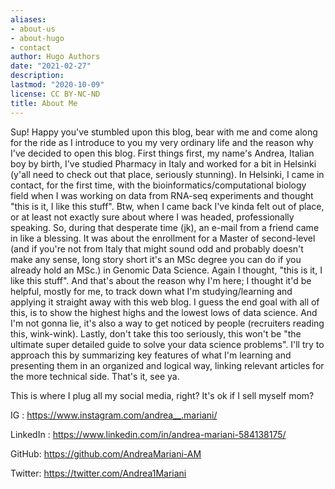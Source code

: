 ```yaml
---
aliases:
- about-us
- about-hugo
- contact
author: Hugo Authors
date: "2021-02-27"
description: 
lastmod: "2020-10-09"
license: CC BY-NC-ND
title: About Me
---
```


Sup! Happy you've stumbled upon this blog, bear with me and come along for the ride as I introduce to you my very ordinary life and the reason why I've decided to open this blog. First things first, my name's Andrea, Italian boy by birth, I've studied Pharmacy in Italy and worked for a bit in Helsinki (y'all need to check out that place, seriously stunning). In Helsinki, I came in contact, for the first time, with the bioinformatics/computational biology field when I was working on data from RNA-seq experiments and thought "this is it, I like this stuff".  Btw, when I came back I've kinda felt out of place, or at least not exactly sure about where I was headed, professionally speaking. So, during that desperate time (jk), an e-mail from a friend came in like a blessing. It was about the enrollment for a Master of second-level (and if you're not from Italy that might sound odd and probably doesn't make any sense, long story short it's an MSc degree you can do if you already hold an MSc.) in Genomic Data Science. Again I thought, "this is it, I like this stuff". And that's about the reason why I'm here; I thought it'd be helpful, mostly for me, to track down what I'm studying/learning and applying it straight away with this web blog. I guess the end goal with all of this, is to show the highest highs and the lowest lows of data science. And I'm not gonna lie, it's also a way to get noticed by people (recruiters reading this, wink-wink). 
Lastly, don't take this too seriously, this won't be "the ultimate super detailed guide to solve your data science problems". I'll try to approach this by summarizing key features of what I'm learning and presenting them in an organized and logical way, linking relevant articles for the more technical side. That's it, see ya.

This is where I plug all my social media, right? It's ok if I sell myself mom?

IG : https://www.instagram.com/andrea__.mariani/

LinkedIn : https://www.linkedin.com/in/andrea-mariani-584138175/

GitHub: https://github.com/AndreaMariani-AM

Twitter: https://twitter.com/Andrea1Mariani
